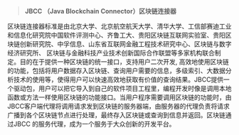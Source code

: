 > **JBCC （Java Blockchain Connector）区块链连接器**

区块链连接器标准是由北京大学、北京航空航天大学、清华大学、工信部赛迪工业和信息化研究院中国软件评测中心、齐鲁工大、贵阳区块链互联网实验室、贵阳区块链创新研究院、中孚信息、山东省互联网金融工程技术研究中心、区块链与数字经济研究所、 区块链与金融科技产业技术创新国际合作联盟等多家机构联合制定。目的在于提供一种区块链的统一接口，支持用户二次开发, 高效地使用区块链的功能，包括将用户数据存入区块链、查询用户需要的信息，多级索引、大数据分析技术的使用等，使得用户可以快速高效地获取有价值的查询结果。JBCC提供一个驱动包，用户可以把它导入到自己的软件项目工程里，编程开发时像是调用本地函数或方法一样使用区块链的功能接口。当用户程序需要调用区块链的功能时，由JBCC客户端代理将调用请求发到区块链的服务器端，由服务器的代理负责将请求广播到各个区块链节点进行处理，最终存入区块链或查询到信息并返回。区块链通过JBCC 的服务代理，成为一个服务于大众创新的开发平台。    
